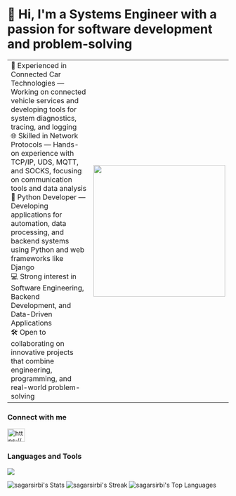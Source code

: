 <h1>👋 Hi, I'm a Systems Engineer with a passion for software development and problem-solving </h1>
<table>
  <tr>
    <td>
      🚗 Experienced in Connected Car Technologies — Working on connected vehicle services and developing tools for system diagnostics, tracing, and logging </br>
      🌐 Skilled in Network Protocols — Hands-on experience with TCP/IP, UDS, MQTT, and SOCKS, focusing on communication tools and data analysis </br>
      🐍 Python Developer — Developing applications for automation, data processing, and backend systems using Python and web frameworks like Django </br>
      💻 Strong interest in Software Engineering, Backend Development, and Data-Driven Applications </br>
      🛠️ Open to collaborating on innovative projects that combine engineering, programming, and real-world problem-solving </br>
    </td>
    <td>
      <img src="https://media3.giphy.com/media/v1.Y2lkPTc5MGI3NjExOHQyaGV1OHhqNHJtOXlqdDNuaWsxbnI0ZGQ3NDl4cnM0ZnV3ZDNudiZlcD12MV9pbnRlcm5hbF9naWZfYnlfaWQmY3Q9Zw/qgQUggAC3Pfv687qPC/giphy.gif" width="300" />
    </td>
  </tr>
</table>

<h3 align="left">Connect with me</h3>
<p align="left">
<a href="https://linkedin.com/in/https://www.linkedin.com/in/sagarsirbi05/" target="blank"><img align="center" src="https://raw.githubusercontent.com/rahuldkjain/github-profile-readme-generator/master/src/images/icons/Social/linked-in-alt.svg" alt="https://www.linkedin.com/in/sagarsirbi05/" height="30" width="40" /></a>
</p>


<h3 align="left">Languages and Tools</h3>
<img src="https://img.shields.io/badge/python-3670A0?style=for-the-badge&logo=python&logoColor=ffdd54" />


![sagarsirbi's Stats](https://github-readme-stats.vercel.app/api?username=sagarsirbi&theme=dark&show_icons=true&hide_border=true&count_private=true)
![sagarsirbi's Streak](https://github-readme-streak-stats.herokuapp.com/?user=sagarsirbi&theme=dark&hide_border=true)
![sagarsirbi's Top Languages](https://github-readme-stats.vercel.app/api/top-langs/?username=sagarsirbi&theme=dark&show_icons=true&hide_border=true&layout=compact)

